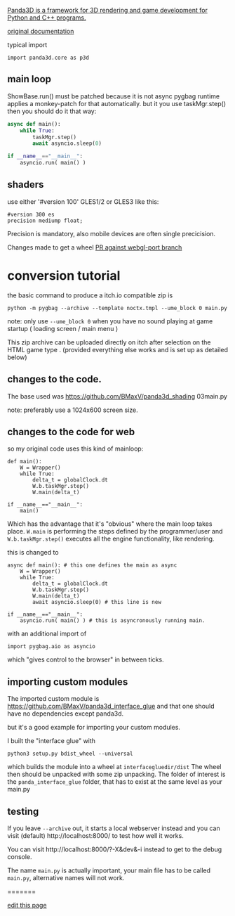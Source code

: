 [Panda3D is a framework for 3D rendering and game development for Python and C++ programs.](https://pypi.org/project/Panda3D/)

[original documentation](https://docs.panda3d.org/1.10/python/index)

typical import

```
import panda3d.core as p3d
```

## main loop
ShowBase.run() must be patched because it is not async 
pygbag runtime applies a monkey-patch for that automatically.
but it you use taskMgr.step() then you should do it that way:
```py
async def main():
    while True:
        taskMgr.step()
        await asyncio.sleep(0)

if __name__=="__main__":
    asyncio.run( main() )
```

## shaders
use either '#version 100' GLES1/2 or GLES3 like this:
```
#version 300 es
precision mediump float;
```

Precision is mandatory, also mobile devices are often single precicision.

Changes made to get a wheel [PR against webgl-port branch](https://github.com/pmp-p/panda3d/pull/4)



# conversion tutorial

the basic command to produce a itch.io compatible zip is

```
python -m pygbag --archive --template noctx.tmpl --ume_block 0 main.py
```

note: only use `--ume_block 0` when you have no sound playing at game startup ( loading screen / main menu )

This zip archive can be uploaded directly on itch after selection on the HTML game type . (provided everything else works and is set up as detailed below)

## changes to the code.

The base used was https://github.com/BMaxV/panda3d_shading 03main.py

note: preferably use a 1024x600 screen size.

## changes to the code for web

so my original code uses this kind of mainloop:

```
def main():
    W = Wrapper()
    while True:
        delta_t = globalClock.dt
        W.b.taskMgr.step()
        W.main(delta_t)

if __name__=="__main__":
    main()
```

Which has the advantage that it's "obvious" where the main loop takes place. `W.main` is performing the steps defined by the programmer/user and `W.b.taskMgr.step()` executes all the engine functionality, like rendering.

this is changed to

```
async def main(): # this one defines the main as async
    W = Wrapper()
    while True:
        delta_t = globalClock.dt
        W.b.taskMgr.step()
        W.main(delta_t)
        await asyncio.sleep(0) # this line is new

if __name__=="__main__":
    asyncio.run( main() ) # this is asyncronously running main.
```

with an additional import of

```
import pygbag.aio as asyncio
```

which "gives control to the browser" in between ticks.

## importing custom modules

The imported custom module is https://github.com/BMaxV/panda3d_interface_glue and that one should have no dependencies except panda3d.

but it's a good example for importing your custom modules.

I built the "interface glue" with

```
python3 setup.py bdist_wheel --universal
```

which builds the module into a wheel at `interfacegluedir/dist` The wheel then should be unpacked with some zip unpacking. The folder of interest is the `panda_interface_glue` folder, that has to exist at the same level as your main.py




## testing

If you leave `--archive` out, it starts a local webserver instead and you can visit (default) http://localhost:8000/ to test how well it works.

You can visit http://localhost:8000/?-X&dev&-i instead to get to the debug console.

The name `main.py` is actually important, your main file has to be called `main.py`, alternative names will not work.


=======


[edit this page](https://github.com/pygame-web/pygame-web.github.io/edit/main/wiki/pkg/panda3d/README.md)
